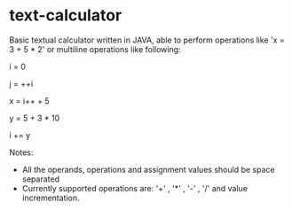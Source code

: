 # text-calculator
Basic textual calculator written in JAVA, able to perform operations like 'x = 3 + 5 * 2' or multiline operations like following:

i = 0

j = ++i

x = i++ + 5

y = 5 + 3 * 10 

i += y

Notes:
- All the operands, operations and assignment values should be space separated
- Currently supported operations are: '+' , '*' , '-' , '/' and value incrementation.






